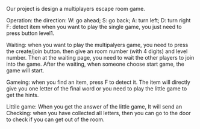 
Our project is design a multiplayers escape room game.

Operation: 
the direction: W: go ahead;  S: go back; A: turn left; D: turn right F: detect item
when you want to play the single game, you just need to press button level1.

Waiting:
when you want to play the multipalyers game, you need to press the create/join button.
then give an room number (with 4 digits) and level number.
Then at the waiting page, you need to wait the other players to join into the game.
After the waiting, when someone choose start game, the game will start.  

Gameing:
when you find an item, press F to detect it.
The item will directly give you one letter of the final word or you need to 
play the little game to get the hints.

Littile game: 
When you get the answer of the little game, It will send an 
Checking:
when you have collected all letters, then you can go to the door to check 
if you can get out of the room.



